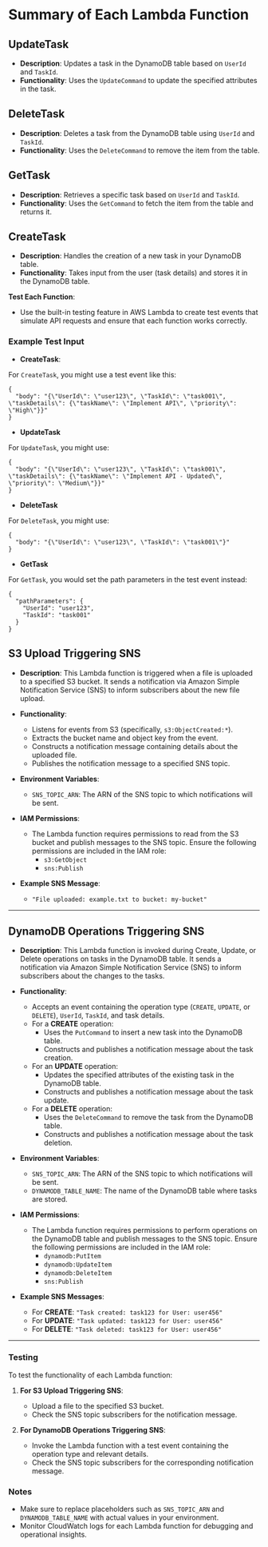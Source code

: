 # Summary of Each Lambda Function

## UpdateTask
- **Description**: Updates a task in the DynamoDB table based on `UserId` and `TaskId`.
- **Functionality**: Uses the `UpdateCommand` to update the specified attributes in the task.

## DeleteTask
- **Description**: Deletes a task from the DynamoDB table using `UserId` and `TaskId`.
- **Functionality**: Uses the `DeleteCommand` to remove the item from the table.

## GetTask
- **Description**: Retrieves a specific task based on `UserId` and `TaskId`.
- **Functionality**: Uses the `GetCommand` to fetch the item from the table and returns it.

## CreateTask
- **Description**: Handles the creation of a new task in your DynamoDB table.
- **Functionality**: Takes input from the user (task details) and stores it in the DynamoDB table.

**Test Each Function**:
   - Use the built-in testing feature in AWS Lambda to create test events that simulate API requests and ensure that each function works correctly.

### Example Test Input

-   **CreateTask**:

For `CreateTask`, you might use a test event like this:

```
{
  "body": "{\"UserId\": \"user123\", \"TaskId\": \"task001\", \"taskDetails\": {\"taskName\": \"Implement API\", \"priority\": \"High\"}}"
}
```
-   **UpdateTask**

For `UpdateTask`, you might use:

```
{
  "body": "{\"UserId\": \"user123\", \"TaskId\": \"task001\", \"taskDetails\": {\"taskName\": \"Implement API - Updated\", \"priority\": \"Medium\"}}"
}
```
-   **DeleteTask**

For `DeleteTask`, you might use:

```
{
  "body": "{\"UserId\": \"user123\", \"TaskId\": \"task001\"}"
}
```
-   **GetTask**

For `GetTask`, you would set the path parameters in the test event instead:

```
{
  "pathParameters": {
    "UserId": "user123",
    "TaskId": "task001"
  }
}
```

## S3 Upload Triggering SNS

- **Description**: This Lambda function is triggered when a file is uploaded to a specified S3 bucket. It sends a notification via Amazon Simple Notification Service (SNS) to inform subscribers about the new file upload.

- **Functionality**:
  - Listens for events from S3 (specifically, `s3:ObjectCreated:*`).
  - Extracts the bucket name and object key from the event.
  - Constructs a notification message containing details about the uploaded file.
  - Publishes the notification message to a specified SNS topic.

- **Environment Variables**:
  - `SNS_TOPIC_ARN`: The ARN of the SNS topic to which notifications will be sent.

- **IAM Permissions**:
  - The Lambda function requires permissions to read from the S3 bucket and publish messages to the SNS topic. Ensure the following permissions are included in the IAM role:
    - `s3:GetObject`
    - `sns:Publish`

- **Example SNS Message**:
  - `"File uploaded: example.txt to bucket: my-bucket"`

---

## DynamoDB Operations Triggering SNS

- **Description**: This Lambda function is invoked during Create, Update, or Delete operations on tasks in the DynamoDB table. It sends a notification via Amazon Simple Notification Service (SNS) to inform subscribers about the changes to the tasks.

- **Functionality**:
  - Accepts an event containing the operation type (`CREATE`, `UPDATE`, or `DELETE`), `UserId`, `TaskId`, and task details.
  - For a **CREATE** operation:
    - Uses the `PutCommand` to insert a new task into the DynamoDB table.
    - Constructs and publishes a notification message about the task creation.
  - For an **UPDATE** operation:
    - Updates the specified attributes of the existing task in the DynamoDB table.
    - Constructs and publishes a notification message about the task update.
  - For a **DELETE** operation:
    - Uses the `DeleteCommand` to remove the task from the DynamoDB table.
    - Constructs and publishes a notification message about the task deletion.

- **Environment Variables**:
  - `SNS_TOPIC_ARN`: The ARN of the SNS topic to which notifications will be sent.
  - `DYNAMODB_TABLE_NAME`: The name of the DynamoDB table where tasks are stored.

- **IAM Permissions**:
  - The Lambda function requires permissions to perform operations on the DynamoDB table and publish messages to the SNS topic. Ensure the following permissions are included in the IAM role:
    - `dynamodb:PutItem`
    - `dynamodb:UpdateItem`
    - `dynamodb:DeleteItem`
    - `sns:Publish`

- **Example SNS Messages**:
  - For **CREATE**: `"Task created: task123 for User: user456"`
  - For **UPDATE**: `"Task updated: task123 for User: user456"`
  - For **DELETE**: `"Task deleted: task123 for User: user456"`

---

### Testing

To test the functionality of each Lambda function:

1. **For S3 Upload Triggering SNS**:
   - Upload a file to the specified S3 bucket.
   - Check the SNS topic subscribers for the notification message.

2. **For DynamoDB Operations Triggering SNS**:
   - Invoke the Lambda function with a test event containing the operation type and relevant details.
   - Check the SNS topic subscribers for the corresponding notification message.

### Notes

- Make sure to replace placeholders such as `SNS_TOPIC_ARN` and `DYNAMODB_TABLE_NAME` with actual values in your environment.
- Monitor CloudWatch logs for each Lambda function for debugging and operational insights.